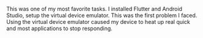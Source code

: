 This was one of my most favorite tasks. I installed Flutter and Android Studio, setup the virtual device emulator. This was the first problem I faced. Using the virtual device emulator caused my device to heat up real quick and most applications to stop responding. 
